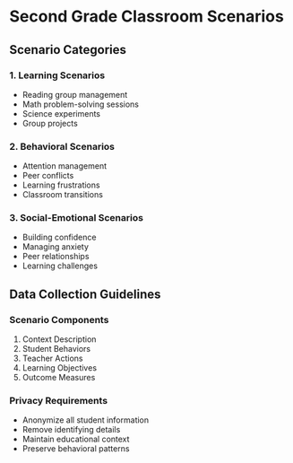 # Second Grade Classroom Scenarios

## Scenario Categories

### 1. Learning Scenarios
- Reading group management
- Math problem-solving sessions
- Science experiments
- Group projects

### 2. Behavioral Scenarios
- Attention management
- Peer conflicts
- Learning frustrations
- Classroom transitions

### 3. Social-Emotional Scenarios
- Building confidence
- Managing anxiety
- Peer relationships
- Learning challenges

## Data Collection Guidelines

### Scenario Components
1. Context Description
2. Student Behaviors
3. Teacher Actions
4. Learning Objectives
5. Outcome Measures

### Privacy Requirements
- Anonymize all student information
- Remove identifying details
- Maintain educational context
- Preserve behavioral patterns 